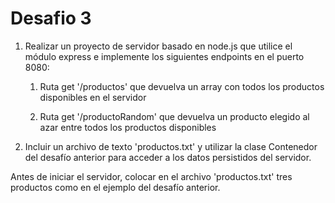 # Desafio 3

1) Realizar un proyecto de servidor basado en node.js que utilice el módulo express e implemente los siguientes endpoints en el puerto 8080:

    1) Ruta get '/productos' que devuelva un array con todos los productos disponibles en el servidor

    2) Ruta get '/productoRandom' que devuelva un producto elegido al azar entre todos los productos disponibles

2) Incluir un archivo de texto 'productos.txt' y utilizar la clase Contenedor del desafío anterior para acceder a los datos persistidos del servidor.

Antes de iniciar el servidor, colocar en el archivo 'productos.txt' tres productos como en el ejemplo del desafío anterior.
